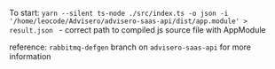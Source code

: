 To start: `yarn --silent ts-node ./src/index.ts -o json -i '/home/leocode/Advisero/advisero-saas-api/dist/app.module' > result.json ` - correct path to compiled js source file with AppModule

reference: `rabbitmq-defgen` branch on `advisero-saas-api` for more information